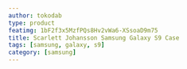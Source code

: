 ```yaml
---
author: tokodab
type: product
featimg: 1bF2f3x5MzfPQs8Hv2vWa6-XSsoaD9m75
title: Scarlett Johansson Samsung Galaxy S9 Case
tags: [samsung, galaxy, s9]
category: [samsung]
---
```

